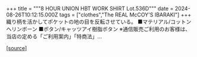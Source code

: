 +++
title = """8 HOUR UNION HBT WORK SHIRT Lot.536D"""
date = 2024-08-26T10:12:15.000Z
tags = ["clothes","The REAL McCOY'S IBARAKI"]
+++
織り柄を活かしてポケットの地の目を反転させている。 ■マテリアル/コットンヘリンボーン ■ボタン/キャッツアイ樹脂ボタン ※通信販売ご利用のお客様は、当店の定める「ご利用案内」「特商法」...

[[source]](https://the-realmccoys.ocnk.net/product/120)

